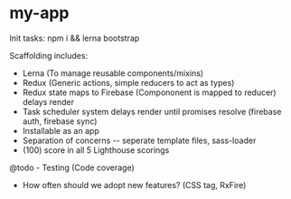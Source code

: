 # my-app
Init tasks:
  npm i && lerna bootstrap

Scaffolding includes:
  * Lerna (To manage reusable components/mixins)
  * Redux (Generic actions, simple reducers to act as types)
  * Redux state maps to Firebase (Compononent is mapped to reducer) delays render
  * Task scheduler system delays render until promises resolve (firebase auth, firebase sync)
  * Installable as an app
  * Separation of concerns -- seperate template files, sass-loader
  * (100) score in all 5 Lighthouse scorings

  @todo
    - Testing (Code coverage)

  * How often should we adopt new features? (CSS tag, RxFire)
